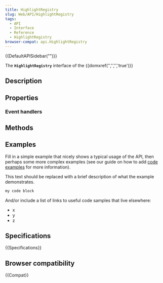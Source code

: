 ```yaml
---
title: HighlightRegistry
slug: Web/API/HighlightRegistry
tags:
  - API
  - Interface
  - Reference
  - HighlightRegistry
browser-compat: api.HighlightRegistry
---
```

{{DefaultAPISidebar("")}}

The **`HighlightRegistry`** interface of the {{domxref('','','','true')}} 

## Description

 

## Properties



### Event handlers



## Methods



## Examples

Fill in a simple example that nicely shows a typical usage of the API, then perhaps some more complex examples (see our guide on how to add [code examples](/en-US/docs/MDN/Contribute/Structures/Code_examples) for more information).

This text should be replaced with a brief description of what the example demonstrates.

```js
my code block
```

And/or include a list of links to useful code samples that live elsewhere:

*   x
*   y
*   z

## Specifications

{{Specifications}}

## Browser compatibility

{{Compat}}

